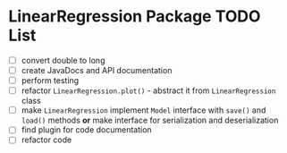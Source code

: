 # LinearRegression Package TODO List

- [ ] convert double to long
- [ ] create JavaDocs and API documentation
- [ ] perform testing
- [ ] refactor `LinearRegression.plot()` - abstract it from `LinearRegression` class
- [ ] make `LinearRegression` implement `Model` interface  with `save()` and `load()` methods **or** make interface for serialization and deserialization
- [ ] find plugin for code documentation
- [ ] refactor code